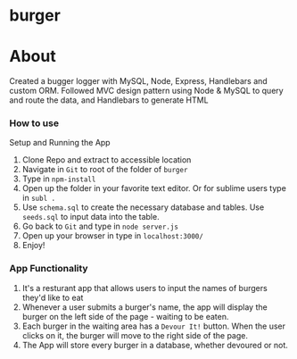 # burger

# About
Created a bugger logger with MySQL, Node, Express, Handlebars and custom ORM. Followed MVC design pattern using Node & MySQL to query and route the data, and Handlebars to generate HTML

### How to use

Setup and Running the App

1. Clone Repo and extract to accessible location
2. Navigate in `Git` to root of the folder of `burger`
3. Type in `npm-install`
4. Open up the folder in your favorite text editor. Or for sublime users type in `subl .`
5. Use `schema.sql` to create the necessary database and tables. Use `seeds.sql` to input data into the table.
6. Go back to `Git` and type in `node server.js`
7. Open up your browser in type in `localhost:3000/`
8. Enjoy!

### App Functionality

1. It's a resturant app that allows users to input the names of burgers they'd like to eat
2. Whenever a user submits a burger's name, the app will display the burger on the left side of the page - waiting to be eaten.
3. Each burger in the waiting area has a `Devour It!` button. When the user clicks on it, the burger will move to the right side of the page.
4. The App will store every burger in a database, whether devoured or not.